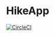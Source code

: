 # HikeApp

[![CircleCI](https://dl.circleci.com/status-badge/img/circleci/GT8Cnp5QeQ5JRptvg7vHpM/Qjf1yybo8Lo3wqu48i9T4J/tree/develop.svg?style=shield&circle-token=6cd355272fc0b6b13438d3171d69db3aa2af6473)](https://dl.circleci.com/status-badge/redirect/circleci/GT8Cnp5QeQ5JRptvg7vHpM/Qjf1yybo8Lo3wqu48i9T4J/tree/develop)
